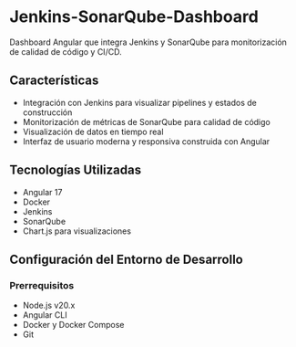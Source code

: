 # Jenkins-SonarQube-Dashboard

Dashboard Angular que integra Jenkins y SonarQube para monitorización de calidad de código y CI/CD.

## Características

- Integración con Jenkins para visualizar pipelines y estados de construcción
- Monitorización de métricas de SonarQube para calidad de código
- Visualización de datos en tiempo real
- Interfaz de usuario moderna y responsiva construida con Angular

## Tecnologías Utilizadas

- Angular 17
- Docker
- Jenkins
- SonarQube
- Chart.js para visualizaciones

## Configuración del Entorno de Desarrollo

### Prerrequisitos

- Node.js v20.x
- Angular CLI
- Docker y Docker Compose
- Git